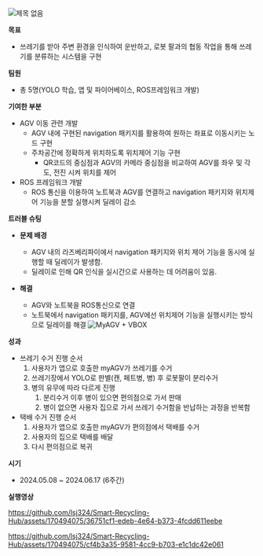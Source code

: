 
![제목 없음](https://github.com/lsj324/Smart-Recycling-Hub/assets/170494075/3c78f63c-3ad9-4068-959f-d24e8e7553af)


**목표**

- 쓰레기를 받아 주변 환경을 인식하여 운반하고, 로봇 팔과의 협동 작업을 통해 쓰레기를 분류하는 시스템을 구현

**팀원**

- 총 5명(YOLO 학습, 앱 및 파이어베이스, ROS프레임워크 개발)

**기여한 부분**

- AGV 이동 관련 개발
    - AGV 내에 구현된 navigation 패키지를 활용하여 원하는 좌표로 이동시키는 노드 구현
    - 주차공간에 정확하게 위치하도록 위치제어 기능 구현
        - QR코드의 중심점과 AGV의 카메라 중심점을 비교하여 AGV를 좌우 및 각도, 전진 시켜 위치를 제어
- ROS 프레임워크 개발
    - ROS 통신을 이용하여 노트북과 AGV를 연결하고 navigation 패키지와 위치제어 기능을 분할 실행시켜 딜레이 감소

**트러블 슈팅**

- **문제 배경**
    - AGV 내의 라즈베리파이에서 navigation 패키지와 위치 제어 기능을 동시에 실행할 때 딜레이가 발생함.
    - 딜레이로 인해 QR 인식을 실시간으로 사용하는 데 어려움이 있음.

- **해결**
    - AGV와 노트북을 ROS통신으로 연결
    - 노트북에서 navigation 패키지를, AGV에선 위치제어 기능을 실행시키는 방식으로 딜레이를 해결
![MyAGV + VBOX](https://github.com/lsj324/Smart-Recycling-Hub/assets/170494075/2449f6cb-cff9-4c95-975c-1444aa87d596)

**성과**

- 쓰레기 수거 진행 순서
    1. 사용자가 앱으로 호출한 myAGV가 쓰레기를 수거
    2. 쓰레기장에서 YOLO로 판별(캔, 페트병, 병) 후 로봇팔이 분리수거
    3. 병의 유무에 따라 다르게 진행
        1. 분리수거 이후 병이 있으면 편의점으로 가서 판매
        2. 병이 없으면 사용자 집으로 가서 쓰레기 수거함을 반납하는 과정을 반복함
- 택배 수거 진행 순서
    1. 사용자가 앱으로 호출한 myAGV가 편의점에서 택배를 수거
    2. 사용자의 집으로 택배를 배달
    3. 다시 편의점으로 복귀

**시기**

- 2024.05.08 ~ 2024.06.17 (6주간)

**실행영상**


https://github.com/lsj324/Smart-Recycling-Hub/assets/170494075/36751cf1-edeb-4e64-b373-4fcdd611eebe



https://github.com/lsj324/Smart-Recycling-Hub/assets/170494075/cf4b3a35-9581-4cc9-b703-e1c1dc42e061


